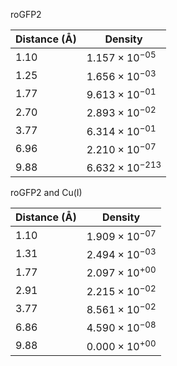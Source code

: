 roGFP2

| Distance (Å) | Density |
|-----------|-----------|
| 1.10 | $1.157 \times 10^{-05}$ |
| 1.25 | $1.656 \times 10^{-03}$ |
| 1.77 | $9.613 \times 10^{-01}$ |
| 2.70 | $2.893 \times 10^{-02}$ |
| 3.77 | $6.314 \times 10^{-01}$ |
| 6.96 | $2.210 \times 10^{-07}$ |
| 9.88 | $6.632 \times 10^{-213}$ |

roGFP2 and Cu(I)

| Distance (Å) | Density |
|-----------|-----------|
| 1.10 | $1.909 \times 10^{-07}$ |
| 1.31 | $2.494 \times 10^{-03}$ |
| 1.77 | $2.097 \times 10^{+00}$ |
| 2.91 | $2.215 \times 10^{-02}$ |
| 3.77 | $8.561 \times 10^{-02}$ |
| 6.86 | $4.590 \times 10^{-08}$ |
| 9.88 | $0.000 \times 10^{+00}$ |
